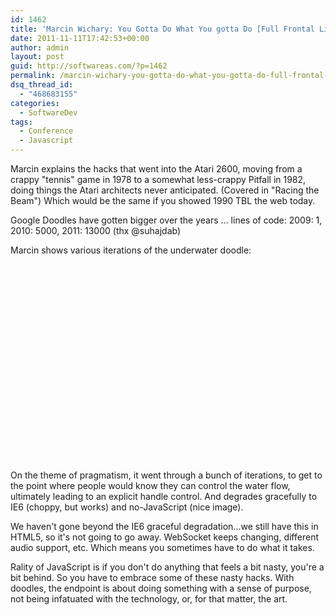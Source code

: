 ```yaml
---
id: 1462
title: 'Marcin Wichary: You Gotta Do What You gotta Do [Full Frontal Live Blog]'
date: 2011-11-11T17:42:53+00:00
author: admin
layout: post
guid: http://softwareas.com/?p=1462
permalink: /marcin-wichary-you-gotta-do-what-you-gotta-do-full-frontal-live-blog/
dsq_thread_id:
  - "468683155"
categories:
  - SoftwareDev
tags:
  - Conference
  - Javascript
---
```

Marcin explains the hacks that went into the Atari 2600, moving from a crappy
"tennis" game in 1978 to a somewhat less-crappy Pitfall in 1982, doing things the
Atari architects never anticipated. (Covered in "Racing the Beam") Which would
be the same if you showed 1990 TBL the web today.

Google Doodles have gotten bigger over the years ... lines of code:
2009: 1, 2010: 5000, 2011: 13000 
(thx @suhajdab)

Marcin shows various iterations of the underwater doodle:

<object width="560" height="315"><param name="movie" value="http://www.youtube.com/v/ve8pQp6fF00?version=3&amp;hl=en_US"></param><param name="allowFullScreen" value="true"></param><param name="allowscriptaccess" value="always"></param><embed src="http://www.youtube.com/v/ve8pQp6fF00?version=3&amp;hl=en_US" type="application/x-shockwave-flash" width="560" height="315" allowscriptaccess="always" allowfullscreen="true"></embed></object>

On the theme of pragmatism, it went through a bunch of iterations, to get to
the point where people would know they can control the water flow, ultimately
leading to an explicit handle control. And degrades gracefully to IE6 (choppy,
but works) and no-JavaScript (nice image).

We haven't gone beyond the IE6 graceful degradation...we still have this in
HTML5, so it's not going to go away. WebSocket keeps changing, different audio
support, etc. Which means you sometimes have to do what it takes.

Rality of JavaScript is if you don't do anything that feels a bit nasty, you're
a bit behind. So you have to embrace some of these nasty hacks. With doodles, the
endpoint is about doing something with a sense of purpose, not being infatuated
with the technology, or, for that matter, the art.


